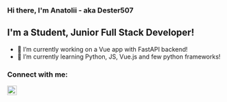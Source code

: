 ### Hi there, I'm Anatolii - aka Dester507

## I'm a Student, Junior Full Stack Developer!
- 🔭 I’m currently working on a Vue app with FastAPI backend!
- 🌱 I’m currently learning Python, JS, Vue.js and few python frameworks!

### Connect with me:
[<img align="left" alt="Dester507 | Instagram" width="22px" src="https://cdn.jsdelivr.net/npm/simple-icons@v3/icons/instagram.svg" />](https://www.instagram.com/anatoliy.demchuk/)

<!--
**Dester507/Dester507** is a ✨ _special_ ✨ repository because its `README.md` (this file) appears on your GitHub profile.

Here are some ideas to get you started:

- 🔭 I’m currently working on ...
- 🌱 I’m currently learning ...
- 👯 I’m looking to collaborate on ...
- 🤔 I’m looking for help with ...
- 💬 Ask me about ...
- 📫 How to reach me: ...
- 😄 Pronouns: ...
- ⚡ Fun fact: ...
-->
